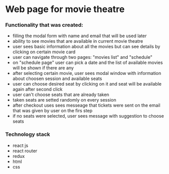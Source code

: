# Web page for movie theatre

### Functionality that was created:
* filling the modal form with name and email that will be used later
* ability to see movies that are available in current movie theatre
* user sees basic information about all the movies but can see details by clicking on certain movie card 
* user can navigate through two pages: "movies list" and "schedule"
* on "schedule page" user can pick a date and the list of available movies will be shown if there are any
* after selecting certain movie, user sees modal window with information about choosen session and available seats
* user can choose desired seat by clicking on it and seat will be available again after second click
* user can't choose seats that are already taken
* taken seats are setted randomly on every session
* after checkout uses sees messeage that tickets were sent on the email that was given by user on the firs step
* if no seats were selected, user sees message with suggestion to choose seats

### Technology stack 
* react js
* react router
* redux
* html
* css
